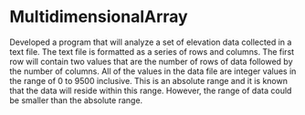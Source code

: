 # MultidimensionalArray
Developed a program that will analyze a set of elevation data collected in a text file. The text file is formatted as a series of rows and columns. The first row will contain two values that are the number of rows of data followed by the number of columns. All of the values in the data file are integer values in the range of 0 to 9500 inclusive. This is an absolute range and it is known that the data will reside within this range. However, the range of data could be smaller than the absolute range.
